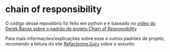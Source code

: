 # chain of responsibility

O código desse repositório foi feito em python e é baseado no 
[vídeo do Derek Banas sobre o padrão de projeto Chain of Responsibility](https://www.youtube.com/watch?v=jDX6x8qmjbA)

Para mais informações/explicações sobre esse e outros padrões de projeto, recomendo a leitura do site 
[Refactoring.Guru](https://refactoring.guru/pt-br/design-patterns) sobre o assunto. 
